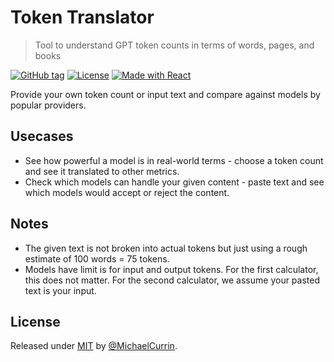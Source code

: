 # Token Translator
> Tool to understand GPT token counts in terms of words, pages, and books

[![GitHub tag](https://img.shields.io/github/tag/MichaelCurrin/token-translator?include_prereleases=&sort=semver&color=blue)](https://github.com/MichaelCurrin/token-translator/releases/)
[![License](https://img.shields.io/badge/License-MIT-blue)](#license)
[![Made with React](https://img.shields.io/badge/React-18-blue?logo=react&logoColor=white)](https://reactjs.org "Go to React homepage")

Provide your own token count or input text and compare against models by popular providers.


## Usecases

- See how powerful a model is in real-world terms - choose a token count and see it translated to other metrics.
- Check which models can handle your given content - paste text and see which models would accept or reject the content.


## Notes

- The given text is not broken into actual tokens but just using a rough estimate of 100 words = 75 tokens.
- Models have limit is for input and output tokens. For the first calculator, this does not matter. For the second calculator, we assume your pasted text is your input.


## License

Released under [MIT](/LICENSE) by [@MichaelCurrin](https://github.com/MichaelCurrin).
